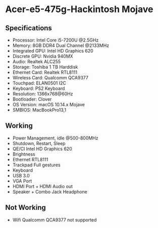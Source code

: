 # Acer-e5-475g-Hackintosh Mojave

## Specifications

- Processor: Intel Core i5-7200U @2.5GHz
- Memory: 8GB DDR4 Dual Channel @2133MHz
- Integrated GPU: Intel HD Graphics 620
- Discrete GPU: Nvidia 940MX
- Audio: Realtek ALC255
- Storage: Toshiba 1 TB Harddisk
- Ethernet Card: Realtek RTL8111
- Wireless Card: Qualcomm QCA9377
- Touchpad: ELAN0501 I2C
- Keyboard: PS2 Keyboard
- Resolution: 1366x768@60Hz
- Bootloader: Clover
- OS Version: macOS 10.14.x Mojave
- SMBIOS: MacBookPro13,1

## Working

- Power Management, idle @500-800MHz
- Shutdown, Restart, Sleep
- QE/CI Intel HD Graphics 620
- Brightness
- Ethernet RTL8111
- Trackpad Full gestures
- Keyboard
- USB 3.0
- VGA Port
- HDMI Port + HDMI Audio out
- Speaker + Combo Jack Headphone

## Not Working

- Wifi Qualcomm QCA9377 not supported
